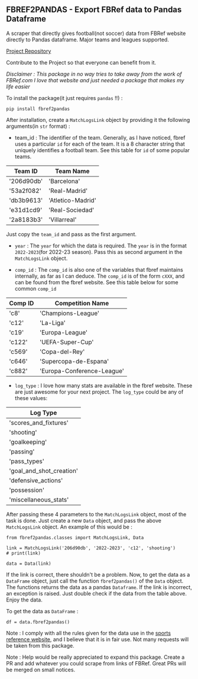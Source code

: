 ## FBREF2PANDAS - Export FBRef data to Pandas Dataframe

A scraper that directly gives football(not soccer) data from FBRef website directly to Pandas dataframe. Major teams and leagues supported.

[Project Repository](https://github.com/yash-srivastava19/fbref2pandas)

Contribute to the Project so that everyone can benefit from it.

*Disclaimer : This package in no way tries to take away from the work of FBRef.com I love that website and just needed a package that makes my life easier*

To install the package(it just requires `pandas` !!) : 

``` pip install fbref2pandas ```

After installation, create a `MatchLogsLink` object by providing it the following arguments(in `str` format) :

- team_id : The identifier of the team. Generally, as I have noticed, fbref uses a particular `id` for each of the team. It is a 8 character string that uniquely identifies a football team. See this table for `id` of some popular teams.

| Team ID       | Team Name        |
| ------------- | ---------------  |
| '206d90db'    | 'Barcelona'      |
| '53a2f082'    | 'Real-Madrid'    |
| 'db3b9613'    | 'Atletico-Madrid'|
| 'e31d1cd9'    | 'Real-Sociedad'  |
| '2a8183b3'    | 'Villarreal'     |

Just copy the `team_id` and pass as the first argument. 

- `year` : The `year` for which the data is required. The `year` is in the format `2022-2023`(for 2022-23 season). Pass this as second argument in the `MatchLogsLink` object.


- `comp_id` : The `comp_id` is also one of the variables that fbref maintains internally, as far as I can deduce. The `comp_id` is of the form `cXXX`, and can be found from the fbref website. See this table below for some common `comp_id`


| Comp ID       | Competition Name           |
| ------------- | -------------------------- |
| 'c8'          | 'Champions-League'         |
| 'c12'         | 'La-Liga'                  |
| 'c19'         | 'Europa-League'            |
| 'c122'        | 'UEFA-Super-Cup'           |
| 'c569'        | 'Copa-del-Rey'             |
| 'c646'        | 'Supercopa-de-Espana'      | 
| 'c882'        | 'Europa-Conference-League' |

- `log_type` : I love how many stats are available in the fbref website. These are just awesome for your next project. The `log_type` could be any of these values:


|  Log Type                |
| ------------------------ |
| 'scores_and_fixtures'    |
| 'shooting'               |
| 'goalkeeping'            |
| 'passing'                |
| 'pass_types'             |
| 'goal_and_shot_creation' |
| 'defensive_actions'      |
| 'possession'             |
| 'miscellaneous_stats'    |


After passing these 4 parameters to the `MatchLogsLink` object, most of the task is done. Just create a new `Data` object, and pass the above `MatchLogsLink` object. An example of this would be : 

```
from fbref2pandas.classes import MatchLogsLink, Data

link = MatchLogsLink('206d90db', '2022-2023', 'c12', 'shooting')
# print(link)  

data = Data(link)
```
If the link is correct, there shouldn't be a problem. Now, to get the data as a `DataFrame` object, just call the function `fbref2pandas()` of the `Data` object. The functions returns the data as a pandas `Dataframe`. If the link is incorrect, an exception is raised. Just double check if the data from the table above. Enjoy the data. 

To get the data as `DataFrame` : 

```
df = data.fbref2pandas()
```

Note : I comply with all the rules given for the data use in the [sports reference website](https://www.sports-reference.com/data_use.html), and I believe that it is in fair use. Not many requests will be taken from this package.  

Note : Help would be really appreciated to expand this package. Create a PR and add whatever you could scrape from links of FBRef. Great PRs will be merged on small notices.
